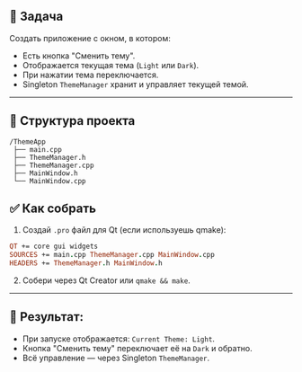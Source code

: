 ## 🎯 Задача

Создать приложение с окном, в котором:

* Есть кнопка "Сменить тему".
* Отображается текущая тема (`Light` или `Dark`).
* При нажатии тема переключается.
* Singleton `ThemeManager` хранит и управляет текущей темой.

---

## 🧱 Структура проекта

```
/ThemeApp
 ├── main.cpp
 ├── ThemeManager.h
 ├── ThemeManager.cpp
 ├── MainWindow.h
 └── MainWindow.cpp
```

## ✅ Как собрать

1. Создай `.pro` файл для Qt (если используешь qmake):

```pro
QT += core gui widgets
SOURCES += main.cpp ThemeManager.cpp MainWindow.cpp
HEADERS += ThemeManager.h MainWindow.h
```

2. Собери через Qt Creator или `qmake && make`.

---

## 📌 Результат:

* При запуске отображается: `Current Theme: Light`.
* Кнопка "Сменить тему" переключает её на `Dark` и обратно.
* Всё управление — через Singleton `ThemeManager`.
